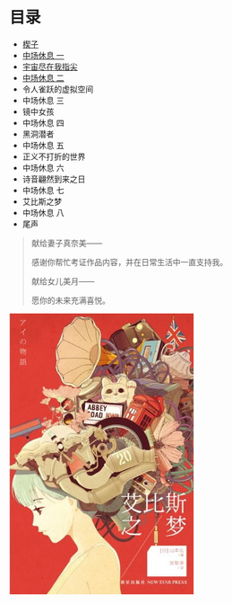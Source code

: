 # 目录

- [楔子](艾比斯之梦-01楔子.md)
- [中场休息 一](艾比斯之梦-02中场休息一.md)
- [宇宙尽在我指尖](艾比斯之梦-03宇宙尽在我指尖.md)
- [中场休息 二](艾比斯之梦-04中场休息二.md)
- 令人雀跃的虚拟空间
- 中场休息 三
- 镜中女孩
- 中场休息 四
- 黑洞潜者
- 中场休息 五
- 正义不打折的世界
- 中场休息 六
- 诗音翩然到来之日
- 中场休息 七
- 艾比斯之梦
- 中场休息 八
- 尾声

> 献给妻子真奈美——  
> 
> 感谢你帮忙考证作品内容，并在日常生活中一直支持我。
> 
> 献给女儿美月——
> 
> 愿你的未来充满喜悦。

![艾比斯之梦](../file/艾比斯之梦.jpg)